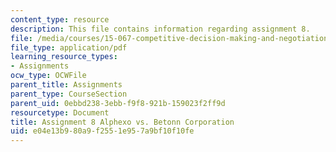 ```yaml
---
content_type: resource
description: This file contains information regarding assignment 8.
file: /media/courses/15-067-competitive-decision-making-and-negotiation-spring-2011/e04e13b980a9f2551e957a9bf10f10fe_MIT15_067S11_assgn08.pdf
file_type: application/pdf
learning_resource_types:
- Assignments
ocw_type: OCWFile
parent_title: Assignments
parent_type: CourseSection
parent_uid: 0ebbd238-3ebb-f9f8-921b-159023f2ff9d
resourcetype: Document
title: Assignment 8 Alphexo vs. Betonn Corporation
uid: e04e13b9-80a9-f255-1e95-7a9bf10f10fe
---
```

